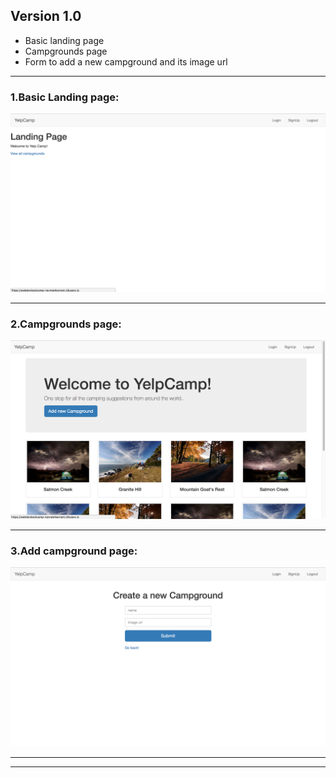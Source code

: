 ## Version 1.0 
* Basic landing page
* Campgrounds page
* Form to add a new campground and its image url

* * *
### 1.Basic Landing page:
![](images/landing.png)
* * *
### 2.Campgrounds page:
![](images/camp.png)
* * *
### 3.Add campground page:
![](images/addcamp.png)
* * *
* * *

